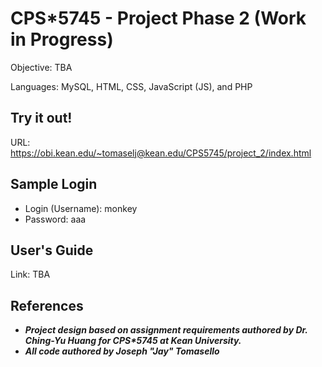 # CPS*5745 - Project Phase 2 (Work in Progress)
Objective: TBA

Languages: MySQL, HTML, CSS, JavaScript (JS), and PHP

## Try it out!
URL: https://obi.kean.edu/~tomaselj@kean.edu/CPS5745/project_2/index.html

## Sample Login
- Login (Username): monkey
- Password: aaa

## User's Guide
Link: TBA

## References
- ***Project design based on assignment requirements authored by Dr. Ching-Yu Huang for CPS\*5745 at Kean University.***
- ***All code authored by Joseph "Jay" Tomasello***
